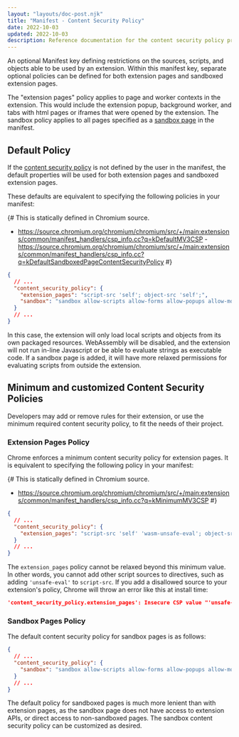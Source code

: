 ```yaml
---
layout: "layouts/doc-post.njk"
title: "Manifest - Content Security Policy"
date: 2022-10-03
updated: 2022-10-03
description: Reference documentation for the content security policy properties of manifest.json.
---
```


An optional Manifest key defining restrictions on the sources, scripts, and objects able to be used by an extension. Within this manifest key, separate optional policies can be defined for both extension pages and sandboxed extension pages.

The "extension pages" policy applies to page and worker contexts in the extension. This would include the extension popup, background worker, and tabs with html pages or iframes that were opened by the extension. The sandbox policy applies to all pages specified as a [sandbox page](/docs/extensions/mv3/manifest/sandbox/) in the manifest.

## Default Policy

If the [content security policy](https://developer.mozilla.org/docs/Web/HTTP/CSP) is not defined by the user in the manifest, the default properties will be used for both extension pages and sandboxed extension pages.   

These defaults are equivalent to specifying the following policies in your manifest:

{# This is statically defined in Chromium source. 
- https://source.chromium.org/chromium/chromium/src/+/main:extensions/common/manifest_handlers/csp_info.cc?q=kDefaultMV3CSP
-https://source.chromium.org/chromium/chromium/src/+/main:extensions/common/manifest_handlers/csp_info.cc?q=kDefaultSandboxedPageContentSecurityPolicy
#}
```json
{
  // ...
  "content_security_policy": {
    "extension_pages": "script-src 'self'; object-src 'self';",
    "sandbox": "sandbox allow-scripts allow-forms allow-popups allow-modals; script-src 'self' 'unsafe-inline' 'unsafe-eval'; child-src 'self';"
  }
  // ...
}
```

In this case, the extension will only load local scripts and objects from its own packaged resources. WebAssembly will be disabled, and the extension will not run in-line Javascript or be able to evaluate strings as executable code. If a sandbox page is added, it will have more relaxed permissions for evaluating scripts from outside the extension.

## Minimum and customized Content Security Policies

Developers may add or remove rules for their extension, or use the minimum required content  security policy, to fit the needs of their project. 

### Extension Pages Policy

Chrome enforces a minimum content security policy for extension pages. It is equivalent to specifying the following policy in your manifest:

{# This is statically defined in Chromium source. 
- https://source.chromium.org/chromium/chromium/src/+/main:extensions/common/manifest_handlers/csp_info.cc?q=kMinimumMV3CSP
#}
```json
{
  // ...
  "content_security_policy": {
    "extension_pages": "script-src 'self' 'wasm-unsafe-eval'; object-src 'self';"
  }
  // ...
}
```

The `extension_pages` policy cannot be relaxed beyond this minimum value. In other words, you cannot add other script sources to directives, such as adding `'unsafe-eval'` to `script-src`. If you add a disallowed source to your extension's policy, Chrome will throw an error like this at install time:

```json
'content_security_policy.extension_pages': Insecure CSP value "'unsafe-eval'" in directive 'script-src'.
```
### Sandbox Pages Policy

The default content security policy for sandbox pages is as follows:

```json
{
  // ...
  "content_security_policy": {
    "sandbox": "sandbox allow-scripts allow-forms allow-popups allow-modals; script-src 'self' 'unsafe-inline' 'unsafe-eval'; child-src 'self';"
  }  
  // ...
}
```

The default policy for sandboxed pages is much more lenient than with extension pages, as the sandbox page does not have access to extension APIs, or direct access to non-sandboxed pages. The sandbox content security policy can be customized as desired.